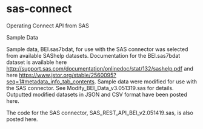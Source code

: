# sas-connect
Operating Connect API from SAS

Sample Data

Sample data, BEI.sas7bdat, for use with the SAS connector was selected from available SAShelp datasets. Documentation for the BEI.sas7bdat dataset is available here http://support.sas.com/documentation/onlinedoc/stat/132/sashelp.pdf and here https://www.jstor.org/stable/2560095?seq=1#metadata_info_tab_contents. Sample data were modified for use with the SAS connector. See Modify_BEI_Data_v3.051319.sas for details.  Outputted modified datasets in JSON and CSV format have been posted here.

The code for the SAS connector, SAS_REST_API_BEI_v2.051419.sas, is also posted here.
